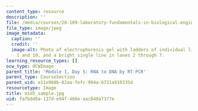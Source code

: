 ```yaml
---
content_type: resource
description: ''
file: /media/courses/20-109-laboratory-fundamentals-in-biological-engineering-spring-2010/fafb8d0a137de94f466eaac840a7377e_m1d5_sample.jpg
file_type: image/jpeg
image_metadata:
  caption: ''
  credit: ''
  image-alt: Photo of electrophoresis gel with ladders of individual lines in lanes
    1 and 10, and a bright single line in lanes 2 through 7.
learning_resource_types: []
ocw_type: OCWImage
parent_title: 'Module 1, Day 5: RNA to DNA by RT-PCR'
parent_type: CourseSection
parent_uid: e11e968b-82aa-fefc-994a-6731a910335d
resourcetype: Image
title: m1d5_sample.jpg
uid: fafb8d0a-137d-e94f-466e-aac840a7377e
---
```

